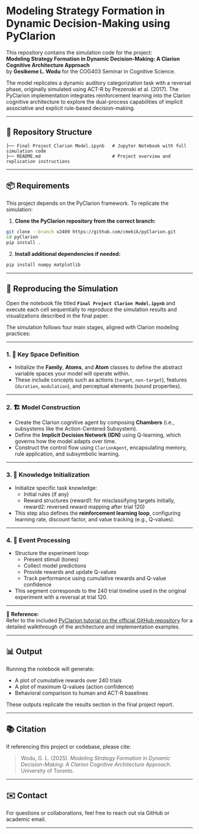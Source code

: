 
# Modeling Strategy Formation in Dynamic Decision-Making using PyClarion

This repository contains the simulation code for the project:  
**Modeling Strategy Formation in Dynamic Decision-Making: A Clarion Cognitive Architecture Approach**  
by **Gesikeme L. Wodu** for the COG403 Seminar in Cognitive Science.

The model replicates a dynamic auditory categorization task with a reversal phase, originally simulated using ACT-R by Prezenski et al. (2017). The PyClarion implementation integrates reinforcement learning into the Clarion cognitive architecture to explore the dual-process capabilities of implicit associative and explicit rule-based decision-making.

---

## 🧠 Repository Structure

```
├── Final Project Clarion Model.ipynb   # Jupyter Notebook with full simulation code
├── README.md                           # Project overview and replication instructions
```

---

## 📦 Requirements

This project depends on the PyClarion framework. To replicate the simulation:

1. **Clone the PyClarion repository from the correct branch:**

```bash
git clone --branch v2409 https://github.com/cmekik/pyClarion.git
cd pyClarion
pip install .
```

2. **Install additional dependencies if needed:**

```bash
pip install numpy matplotlib
```

---

## 🔁 Reproducing the Simulation

Open the notebook file titled **`Final Project Clarion Model.ipynb`** and execute each cell sequentially to reproduce the simulation results and visualizations described in the final paper.

The simulation follows four main stages, aligned with Clarion modeling practices:

---

### 1. 🧩 Key Space Definition

- Initialize the **Family**, **Atoms**, and **Atom** classes to define the abstract variable spaces your model will operate within.
- These include concepts such as actions (`target`, `non-target`), features (`duration`, `modulation`), and perceptual elements (sound properties).

---

### 2. 🏗️ Model Construction

- Create the Clarion cognitive agent by composing **Chambers** (i.e., subsystems like the Action-Centered Subsystem).
- Define the **Implicit Decision Network (IDN)** using Q-learning, which governs how the model adapts over time.
- Construct the control flow using `ClarionAgent`, encapsulating memory, rule application, and subsymbolic learning.

---

### 3. 🧠 Knowledge Initialization

- Initialize specific task knowledge:
  - Initial rules (if any)
  - Reward structures (reward1: for misclassifying targets initially, reward2: reversed reward mapping after trial 120)
- This step also defines the **reinforcement learning loop**, configuring learning rate, discount factor, and value tracking (e.g., Q-values).

---

### 4. 🔄 Event Processing

- Structure the experiment loop:
  - Present stimuli (tones)
  - Collect model predictions
  - Provide rewards and update Q-values
  - Track performance using cumulative rewards and Q-value confidence
- This segment corresponds to the 240 trial timeline used in the original experiment with a reversal at trial 120.

---

📘 **Reference:**  
Refer to the included [PyClarion tutorial on the official GitHub repository](https://github.com/cmekik/pyClarion) for a detailed walkthrough of the architecture and implementation examples.

---

## 📊 Output

Running the notebook will generate:
- A plot of cumulative rewards over 240 trials
- A plot of maximum Q-values (action confidence)
- Behavioral comparison to human and ACT-R baselines

These outputs replicate the results section in the final project report.

---

## 📚 Citation

If referencing this project or codebase, please cite:

> Wodu, G. L. (2025). *Modeling Strategy Formation in Dynamic Decision-Making: A Clarion Cognitive Architecture Approach*. University of Toronto.

---

## ✉️ Contact

For questions or collaborations, feel free to reach out via GitHub or academic email.

---

